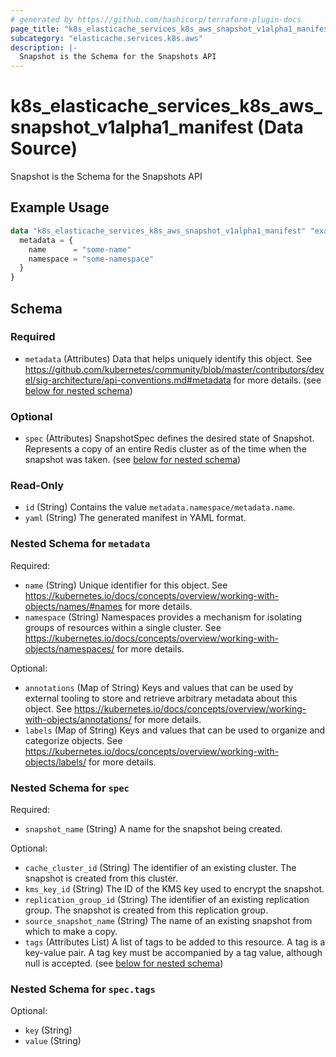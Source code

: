 ```yaml
---
# generated by https://github.com/hashicorp/terraform-plugin-docs
page_title: "k8s_elasticache_services_k8s_aws_snapshot_v1alpha1_manifest Data Source - terraform-provider-k8s"
subcategory: "elasticache.services.k8s.aws"
description: |-
  Snapshot is the Schema for the Snapshots API
---
```


# k8s_elasticache_services_k8s_aws_snapshot_v1alpha1_manifest (Data Source)

Snapshot is the Schema for the Snapshots API

## Example Usage

```terraform
data "k8s_elasticache_services_k8s_aws_snapshot_v1alpha1_manifest" "example" {
  metadata = {
    name      = "some-name"
    namespace = "some-namespace"
  }
}
```

<!-- schema generated by tfplugindocs -->
## Schema

### Required

- `metadata` (Attributes) Data that helps uniquely identify this object. See https://github.com/kubernetes/community/blob/master/contributors/devel/sig-architecture/api-conventions.md#metadata for more details. (see [below for nested schema](#nestedatt--metadata))

### Optional

- `spec` (Attributes) SnapshotSpec defines the desired state of Snapshot.  Represents a copy of an entire Redis cluster as of the time when the snapshot was taken. (see [below for nested schema](#nestedatt--spec))

### Read-Only

- `id` (String) Contains the value `metadata.namespace/metadata.name`.
- `yaml` (String) The generated manifest in YAML format.

<a id="nestedatt--metadata"></a>
### Nested Schema for `metadata`

Required:

- `name` (String) Unique identifier for this object. See https://kubernetes.io/docs/concepts/overview/working-with-objects/names/#names for more details.
- `namespace` (String) Namespaces provides a mechanism for isolating groups of resources within a single cluster. See https://kubernetes.io/docs/concepts/overview/working-with-objects/namespaces/ for more details.

Optional:

- `annotations` (Map of String) Keys and values that can be used by external tooling to store and retrieve arbitrary metadata about this object. See https://kubernetes.io/docs/concepts/overview/working-with-objects/annotations/ for more details.
- `labels` (Map of String) Keys and values that can be used to organize and categorize objects. See https://kubernetes.io/docs/concepts/overview/working-with-objects/labels/ for more details.


<a id="nestedatt--spec"></a>
### Nested Schema for `spec`

Required:

- `snapshot_name` (String) A name for the snapshot being created.

Optional:

- `cache_cluster_id` (String) The identifier of an existing cluster. The snapshot is created from this cluster.
- `kms_key_id` (String) The ID of the KMS key used to encrypt the snapshot.
- `replication_group_id` (String) The identifier of an existing replication group. The snapshot is created from this replication group.
- `source_snapshot_name` (String) The name of an existing snapshot from which to make a copy.
- `tags` (Attributes List) A list of tags to be added to this resource. A tag is a key-value pair. A tag key must be accompanied by a tag value, although null is accepted. (see [below for nested schema](#nestedatt--spec--tags))

<a id="nestedatt--spec--tags"></a>
### Nested Schema for `spec.tags`

Optional:

- `key` (String)
- `value` (String)
